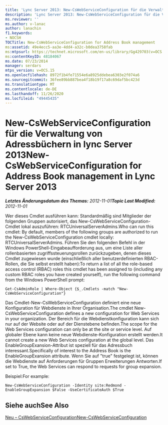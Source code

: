 ```yaml
---
title: 'Lync Server 2013: New-CsWebServiceConfiguration für die Verwaltung von Adressbüchern'
description: 'Lync Server 2013: New-CsWebServiceConfiguration für die Verwaltung von Adressbüchern.'
ms.reviewer: ''
ms.author: v-lanac
author: lanachin
f1.keywords:
- NOCSH
TOCTitle: New-CsWebServiceConfiguration for Address Book management
ms:assetid: 49e4ecc5-aa3e-4dd4-a32c-b0dea3758fab
ms:mtpsurl: https://technet.microsoft.com/en-us/library/Gg429703(v=OCS.15)
ms:contentKeyID: 48184067
ms.date: 07/23/2014
manager: serdars
mtps_version: v=OCS.15
ms.openlocfilehash: 8972f1b4fe71554e6a8925ddebea6303e2f074a6
ms.sourcegitcommit: 36fee89bb887bea4f18b19f17a8c69daf5bc423d
ms.translationtype: MT
ms.contentlocale: de-DE
ms.lasthandoff: 11/26/2020
ms.locfileid: "49445435"
---
```

# <a name="new-cswebserviceconfiguration-for-address-book-management-in-lync-server-2013"></a><span data-ttu-id="bed6b-103">New-CsWebServiceConfiguration für die Verwaltung von Adressbüchern in lync Server 2013</span><span class="sxs-lookup"><span data-stu-id="bed6b-103">New-CsWebServiceConfiguration for Address Book management in Lync Server 2013</span></span>

<div data-xmlns="http://www.w3.org/1999/xhtml">

<div class="topic" data-xmlns="http://www.w3.org/1999/xhtml" data-msxsl="urn:schemas-microsoft-com:xslt" data-cs="https://msdn.microsoft.com/">

<div data-asp="https://msdn2.microsoft.com/asp">



</div>

<div id="mainSection">

<div id="mainBody"><span data-ttu-id="bed6b-104">

<span> </span></span><span class="sxs-lookup"><span data-stu-id="bed6b-104">

<span> </span></span></span>

<span data-ttu-id="bed6b-105">_**Letztes Änderungsdatum des Themas:** 2012-11-01_</span><span class="sxs-lookup"><span data-stu-id="bed6b-105">_**Topic Last Modified:** 2012-11-01_</span></span>

<span data-ttu-id="bed6b-106">Wer dieses Cmdlet ausführen kann: Standardmäßig sind Mitglieder der folgenden Gruppen autorisiert, das New-CsWebServiceConfiguration-Cmdlet lokal auszuführen: RTCUniversalServerAdmins.</span><span class="sxs-lookup"><span data-stu-id="bed6b-106">Who can run this cmdlet: By default, members of the following groups are authorized to run the New-CsWebServiceConfiguration cmdlet locally: RTCUniversalServerAdmins.</span></span> <span data-ttu-id="bed6b-107">Führen Sie den folgenden Befehl in der Windows PowerShell-Eingabeaufforderung aus, um eine Liste aller rollenbasierten zugriffssteuerungsrollen zurückzugeben, denen dieses Cmdlet zugewiesen wurde (einschließlich aller benutzerdefinierten RBAC-Rollen, die Sie selbst erstellt haben):</span><span class="sxs-lookup"><span data-stu-id="bed6b-107">To return a list of all the role-based access control (RBAC) roles this cmdlet has been assigned to (including any custom RBAC roles you have created yourself), run the following command from the Windows PowerShell prompt:</span></span>

    Get-CsAdminRole | Where-Object {$_.Cmdlets -match "New-CsWebServiceConfiguration"}

<span data-ttu-id="bed6b-108">Das Cmdlet-New-CsWebServiceConfiguration definiert eine neue Konfiguration für Webdienste in Ihrer Organisation.</span><span class="sxs-lookup"><span data-stu-id="bed6b-108">The cmdlet New-CsWebServiceConfiguration defines a new configuration for Web Services in your organization.</span></span> <span data-ttu-id="bed6b-109">Der Bereich für die Webdienstkonfiguration kann sich nur auf der Website oder auf der Dienstebene befinden.</span><span class="sxs-lookup"><span data-stu-id="bed6b-109">The scope for the Web Services configuration can only be at the site or service level.</span></span> <span data-ttu-id="bed6b-110">Auf globaler Ebene kann keine neue Webdienste-Konfiguration erstellt werden.</span><span class="sxs-lookup"><span data-stu-id="bed6b-110">It cannot create a new Web Services configuration at the global level.</span></span> <span data-ttu-id="bed6b-111">Das EnableGroupExansion-Attribut ist speziell für das Adressbuch interessant.</span><span class="sxs-lookup"><span data-stu-id="bed6b-111">Specifically of interest to the Address Book is the EnableGroupExansion attribute.</span></span> <span data-ttu-id="bed6b-112">Wenn Sie auf "true" festgelegt ist, können die Webdienste auf Anforderungen für Gruppen Erweiterungen Antworten.</span><span class="sxs-lookup"><span data-stu-id="bed6b-112">If set to True, the Web Services can respond to requests for group expansion.</span></span>

<span data-ttu-id="bed6b-113">Beispiel:</span><span class="sxs-lookup"><span data-stu-id="bed6b-113">For example:</span></span>

    New-CsWebServiceConfiguration -Identity site:Redmond -EnableGroupExpansion $False -UseCertificateAuth $True

<div>

## <a name="see-also"></a><span data-ttu-id="bed6b-114">Siehe auch</span><span class="sxs-lookup"><span data-stu-id="bed6b-114">See Also</span></span>


[<span data-ttu-id="bed6b-115">Neu – CsWebServiceConfiguration</span><span class="sxs-lookup"><span data-stu-id="bed6b-115">New-CsWebServiceConfiguration</span></span>](https://docs.microsoft.com/powershell/module/skype/New-CsWebServiceConfiguration)  
  

<span data-ttu-id="bed6b-116"></div>

</div>

<span> </span>

</div>

</div>

</span><span class="sxs-lookup"><span data-stu-id="bed6b-116"></div>

</div>

<span> </span>

</div>

</div>

</span></span></div>

